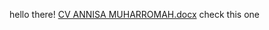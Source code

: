 hello there!
[CV ANNISA MUHARROMAH.docx](https://github.com/annisamuha/annisamuha.github.io/files/11008600/CV.ANNISA.MUHARROMAH.docx)
check this one
